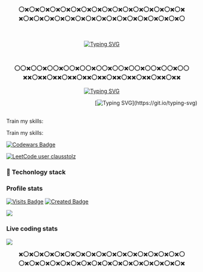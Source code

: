 <div align="center">
      
⭕✖️⭕✖️⭕✖️⭕✖️⭕✖️⭕✖️⭕✖️⭕✖️⭕✖️⭕✖️⭕✖️⭕✖️⭕✖️⭕✖️⭕✖️⭕✖️ \
✖️⭕✖️⭕✖️⭕✖️⭕✖️⭕✖️⭕✖️⭕✖️⭕✖️⭕✖️⭕✖️⭕✖️⭕✖️⭕✖️⭕✖️⭕✖️⭕ 
</div>
<br />
<div align="center">
      
[![Typing SVG](https://readme-typing-svg.demolab.com?font=Fira+Code&weight=800&size=20&duration=1000&pause=1000&color=9C4747&center=true&multiline=true&width=435&height=100&lines=Hi%2C+my+name+is+Claus;I'm+a+dotnet+developer+from+Russia;(currently+based+in+Tbilisi%2C+Georgia))](https://git.io/typing-svg)
</div>
<br />
<div align="center">
      
⭕⭕✖️⭕⭕✖️⭕⭕✖️⭕⭕✖️⭕⭕✖️⭕⭕✖️⭕⭕✖️⭕⭕✖️⭕⭕✖️⭕⭕✖️⭕⭕ \
✖️✖️⭕✖️✖️⭕✖️✖️⭕✖️✖️⭕✖️✖️⭕✖️✖️⭕✖️✖️⭕✖️✖️⭕✖️✖️⭕✖️✖️⭕✖️✖️  
</div>
<div align="center">

[![Typing SVG](https://readme-typing-svg.demolab.com?font=Fira+Code&weight=800&size=18&duration=1000&pause=1000&color=9C4747&center=true&multiline=true&width=435&height=50&lines=+;+;+;I+decided+to+tell+about+myself+;in+the+form+of+a+fairy+tale)](https://git.io/typing-svg)
</div>
<div align="right">

[![Typing SVG](https://readme-typing-svg.demolab.com?font=Fira+Code&weight=800&size=18&duration=1000&pause=5000&color=9C4747&multiline=true&repeat=false&width=435&height=100&lines=+;Enjoy+reading!)](https://git.io/typing-svg)
</div>
<br />    
Train my skills: 
</p>
Train my skills: 

[![Codewars Badge](https://www.codewars.com/users/clausstolz/badges/micro)](https://www.codewars.com/users/clausstolz)

[![LeetCode user clausstolz](https://img.shields.io/badge/dynamic/json?style=for-the-badge&labelColor=black&color=%23ffa116&label=Solved&query=solvedOverTotal&url=https%3A%2F%2Fleetcode-badge.vercel.app%2Fapi%2Fusers%2Fclausstolz&logo=leetcode&logoColor=yellow)](https://leetcode.com/clausstolz/)

### :memo: Techonlogy stack
### Profile stats

[![Visits Badge](https://badges.pufler.dev/visits/clausstolz/clausstolz)](https://badges.pufler.dev)
[![Created Badge](https://badges.pufler.dev/created/clausstolz/timetable)](https://badges.pufler.dev)


<td align="center" style="padding=0;width=100%;">
      <img align="center" style="padding=0;" src="https://github-readme-stats.vercel.app/api/?username=ClausStolz&show_icons=true&hide_border=true&icon_color=C9F9D9&hide_title=true&count_private=true" />

### Live coding stats
  
<td align="center" style="padding=0;width=100%;">
      <img align="center" style="padding=0;" src="https://github-readme-stats.vercel.app/api/wakatime?username=ClausStolz&layout=compact&hide_border=true" />
 
<div align="center">
 
✖️⭕✖️⭕✖️⭕✖️⭕✖️⭕✖️⭕✖️⭕✖️⭕✖️⭕✖️⭕✖️⭕✖️⭕✖️⭕✖️⭕✖️⭕✖️⭕ \
⭕✖️⭕✖️⭕✖️⭕✖️⭕✖️⭕✖️⭕✖️⭕✖️⭕✖️⭕✖️⭕✖️⭕✖️⭕✖️⭕✖️⭕✖️⭕✖️
</div>
